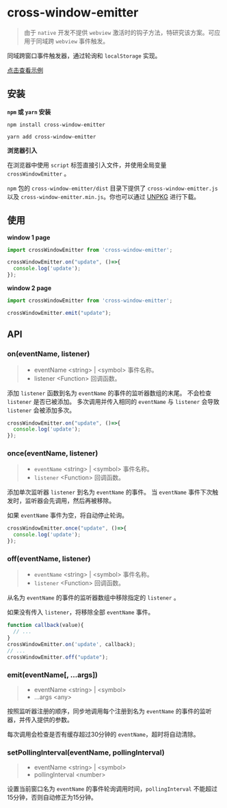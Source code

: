 # cross-window-emitter

> 由于 `native` 开发不提供 `webview` 激活时的钩子方法，特研究该方案。可应用于同域跨 `webview` 事件触发。

同域跨窗口事件触发器，通过轮询和 `localStorage` 实现。

[点击查看示例](https://caijf.github.io/cross-window-emitter/example/index.html)

## 安装

**`npm` 或 `yarn` 安装**

```shell
npm install cross-window-emitter
```

```shell
yarn add cross-window-emitter
```

**浏览器引入**

在浏览器中使用 `script` 标签直接引入文件，并使用全局变量 `crossWindowEmitter` 。

`npm` 包的 `cross-window-emitter/dist` 目录下提供了 `cross-window-emitter.js` 以及 `cross-window-emitter.min.js`。你也可以通过 [UNPKG](https://unpkg.com/cross-window-emitter@latest/dist/) 进行下载。


## 使用

**window 1 page**

```javascript
import crossWindowEmitter from 'cross-window-emitter';

crossWindowEmitter.on("update", ()=>{
  console.log('update');
});
```

**window 2 page**

```javascript
import crossWindowEmitter from 'cross-window-emitter';

crossWindowEmitter.emit("update");
```

## API

### on(eventName, listener)

> - eventName &lt;string> | &lt;symbol> 事件名称。
> - listener &lt;Function> 回调函数。

添加 `listener` 函数到名为 `eventName` 的事件的监听器数组的末尾。 不会检查 `listener` 是否已被添加。 多次调用并传入相同的 `eventName` 与 `listener` 会导致 `listener` 会被添加多次。

```javascript
crossWindowEmitter.on("update", ()=>{
  console.log('update');
});
```

### once(eventName, listener)

> - `eventName` &lt;string&gt; | &lt;symbol&gt; 事件名称。
> - `listener` &lt;Function&gt; 回调函数。

添加单次监听器 `listener` 到名为 `eventName` 的事件。 当 `eventName` 事件下次触发时，监听器会先调用，然后再被移除。

如果 `eventName` 事件为空，将自动停止轮询。

```javascript
crossWindowEmitter.once("update", ()=>{
  console.log('update');
});
```

### off(eventName, listener)

> - `eventName` &lt;string&gt; | &lt;symbol&gt; 事件名称。
> - `listener` &lt;Function&gt; 回调函数。

从名为 `eventName` 的事件的监听器数组中移除指定的 `listener` 。

如果没有传入 `listener`，将移除全部 `eventName` 事件。

```javascript
function callback(value){
  // ...
}
crossWindowEmitter.on('update', callback);
// ...
crossWindowEmitter.off("update");
```

### emit(eventName[, ...args])

> - eventName &lt;string&gt; | &lt;symbol&gt;
> - ...args &lt;any&gt;

按照监听器注册的顺序，同步地调用每个注册到名为 `eventName` 的事件的监听器，并传入提供的参数。

每次调用会检查是否有缓存超过30分钟的 `eventName`，超时将自动清除。

### setPollingInterval(eventName, pollingInterval)

> - eventName &lt;string&gt; | &lt;symbol&gt;
> - pollingInterval &lt;number&gt;

设置当前窗口名为 `eventName` 的事件轮询调用时间，`pollingInterval` 不能超过15分钟，否则自动修正为15分钟。



